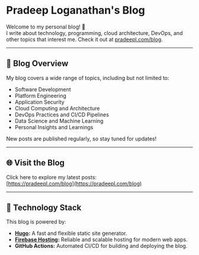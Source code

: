 # Pradeep Loganathan's Blog

Welcome to my personal blog! 🚀  
I write about technology, programming, cloud architecture, DevOps, and other topics that interest me. Check it out at [pradeepl.com/blog](https://pradeepl.com/blog).

---

## 📝 Blog Overview

My blog covers a wide range of topics, including but not limited to:

- Software Development
- Platform Engineering
- Application Security
- Cloud Computing and Architecture
- DevOps Practices and CI/CD Pipelines
- Data Science and Machine Learning
- Personal Insights and Learnings

New posts are published regularly, so stay tuned for updates!

---

## 🌐 Visit the Blog

Click here to explore my latest posts:  
[https://pradeepl.com/blog](https://pradeepl.com/blog)

---

## 🚀 Technology Stack

This blog is powered by:

- **[Hugo](https://gohugo.io/):** A fast and flexible static site generator.
- **[Firebase Hosting](https://firebase.google.com/products/hosting):** Reliable and scalable hosting for modern web apps.
- **GitHub Actions:** Automated CI/CD for building and deploying the blog.